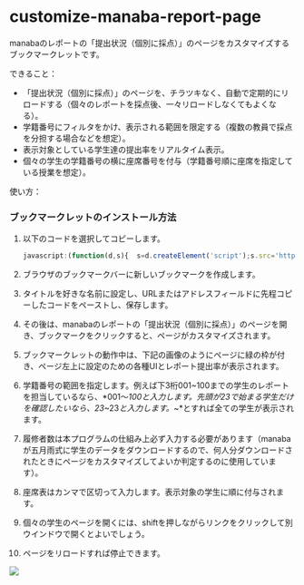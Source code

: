 # customize-manaba-report-page
manabaのレポートの「提出状況（個別に採点）」のページをカスタマイズするブックマークレットです。


できること：
* 「提出状況（個別に採点）」のページを、チラツキなく、自動で定期的にリロードする（個々のレポートを採点後、一々リロードしなくてもよくなる）。
* 学籍番号にフィルタをかけ、表示される範囲を限定する（複数の教員で採点を分担する場合などを想定）。
* 表示対象としている学生達の提出率をリアルタイム表示。
* 個々の学生の学籍番号の横に座席番号を付与（学籍番号順に座席を指定している授業を想定）。

使い方：
### ブックマークレットのインストール方法

1. 以下のコードを選択してコピーします。

   ```javascript
   javascript:(function(d,s){  s=d.createElement('script');s.src='https://atsuhiko-maeda.github.io/customize-manaba-report-page/customizeManabaReportPage.js';d.body.appendChild(s);})(document)

2. ブラウザのブックマークバーに新しいブックマークを作成します。
3. タイトルを好きな名前に設定し、URLまたはアドレスフィールドに先程コピーしたコードをペーストし、保存します。
4. その後は、manabaのレポートの「提出状況（個別に採点）」のページを開き、ブックマークをクリックすると、ページがカスタマイズされます。
5. ブックマークレットの動作中は、下記の画像のようにページに緑の枠が付き、ページ左上に設定のための各種UIとレポート提出率が表示されます。
6. 学籍番号の範囲を指定します。例えば下3桁001~100までの学生のレポートを担当しているなら、*001〜*100と入力します。先頭が23で始まる学生だけを確認したいなら、23*~23*と入力します。*~*とすれば全ての学生が表示されます。
7. 履修者数は本プログラムの仕組み上必ず入力する必要があります（manabaが五月雨式に学生のデータをダウンロードするので、何人分ダウンロードされたときにページをカスタマイズしてよいか判定するのに使用しています）。
8. 座席表はカンマで区切って入力します。表示対象の学生に順に付与されます。
9. 個々の学生のページを開くには、shiftを押しながらリンクをクリックして別ウインドウで開くとよいでしょう。
10. ページをリロードすれば停止できます。
    
<img src="https://github.com/atsuhiko-maeda/customize-manaba-report-page/blob/main/screenshot.png">
